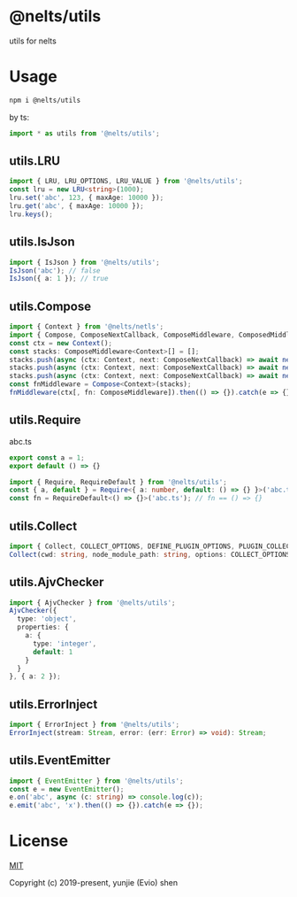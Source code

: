 # @nelts/utils

utils for nelts

# Usage

```bash
npm i @nelts/utils
```

by ts:

```ts
import * as utils from '@nelts/utils';
```

## utils.LRU

```ts
import { LRU, LRU_OPTIONS, LRU_VALUE } from '@nelts/utils';
const lru = new LRU<string>(1000);
lru.set('abc', 123, { maxAge: 10000 });
lru.get('abc', { maxAge: 10000 });
lru.keys();
```

## utils.IsJson

```ts
import { IsJson } from '@nelts/utils';
IsJson('abc'); // false
IsJson({ a: 1 }); // true
```

## utils.Compose

```ts
import { Context } from '@nelts/netls';
import { Compose, ComposeNextCallback, ComposeMiddleware, ComposedMiddleware } from '@nelts/utils';
const ctx = new Context();
const stacks: ComposeMiddleware<Context>[] = [];
stacks.push(async (ctx: Context, next: ComposeNextCallback) => await next());
stacks.push(async (ctx: Context, next: ComposeNextCallback) => await next());
stacks.push(async (ctx: Context, next: ComposeNextCallback) => await next());
const fnMiddleware = Compose<Context>(stacks);
fnMiddleware(ctx[, fn: ComposeMiddleware]).then(() => {}).catch(e => {});
```

## utils.Require

abc.ts

```ts
export const a = 1;
export default () => {}
```

```ts
import { Require, RequireDefault } from '@nelts/utils';
const { a, default } = Require<{ a: number, default: () => {} }>('abc.ts');
const fn = RequireDefault<() => {}>('abc.ts'); // fn == () => {}
```

## utils.Collect

```ts
import { Collect, COLLECT_OPTIONS, DEFINE_PLUGIN_OPTIONS, PLUGIN_COLLECT_RESULT, NELTS_PACKAGE_JSON_INTERFACE } from '@nelts/utils';
Collect(cwd: string, node_module_path: string, options: COLLECT_OPTIONS): PLUGIN_COLLECT_RESULT;
```

## utils.AjvChecker

```ts
import { AjvChecker } from '@nelts/utils';
AjvChecker({
  type: 'object',
  properties: {
    a: {
      type: 'integer',
      default: 1
    }
  }
}, { a: 2 });
```

## utils.ErrorInject

```ts
import { ErrorInject } from '@nelts/utils';
ErrorInject(stream: Stream, error: (err: Error) => void): Stream;
```

## utils.EventEmitter

```ts
import { EventEmitter } from '@nelts/utils';
const e = new EventEmitter();
e.on('abc', async (c: string) => console.log(c));
e.emit('abc', 'x').then(() => {}).catch(e => {});
```

# License

[MIT](http://opensource.org/licenses/MIT)

Copyright (c) 2019-present, yunjie (Evio) shen
